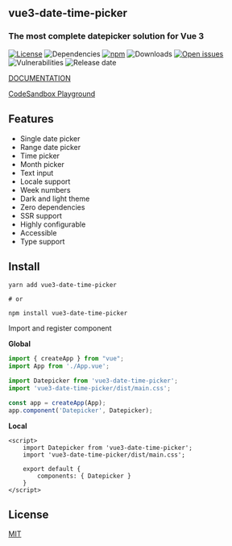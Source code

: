 ## vue3-date-time-picker


### The most complete datepicker solution for Vue 3

[![License](https://img.shields.io/github/license/vuepic/vue3-date-time-picker)](https://github.com/Vuepic/vue3-date-time-picker/blob/master/LICENSE) ![Dependencies](https://img.shields.io/badge/dependencies-none-brightgreen.svg?style=flat) [![npm](https://img.shields.io/npm/v/vue3-date-time-picker.svg)](https://www.npmjs.com/package/vue3-date-time-picker) ![Downloads](https://img.shields.io/npm/dm/vue3-date-time-picker) [![Open issues](https://img.shields.io/github/issues-raw/vuepic/vue3-date-time-picker)](https://github.com/Vuepic/vue3-date-time-picker/issues) ![Vulnerabilities](https://img.shields.io/snyk/vulnerabilities/github/vuepic/vue3-date-time-picker) ![Release date](https://img.shields.io/github/release-date/vuepic/vue3-date-time-picker)


[DOCUMENTATION](https://vue3datepicker.com/)


[CodeSandbox Playground](https://codesandbox.io/s/vue3-date-time-picker-demo-5scsr?file=/src/components/Demo.vue)

## Features

- Single date picker
- Range date picker
- Time picker
- Month picker
- Text input
- Locale support
- Week numbers
- Dark and light theme
- Zero dependencies
- SSR support
- Highly configurable
- Accessible
- Type support

## Install

```shell
yarn add vue3-date-time-picker

# or

npm install vue3-date-time-picker
```

Import and register component

**Global**

```js
import { createApp } from "vue";
import App from './App.vue';

import Datepicker from 'vue3-date-time-picker';
import 'vue3-date-time-picker/dist/main.css';

const app = createApp(App);
app.component('Datepicker', Datepicker);
```

**Local**

```vue
<script>
    import Datepicker from 'vue3-date-time-picker';
    import 'vue3-date-time-picker/dist/main.css';
    
    export default {
        components: { Datepicker }
    }
</script>
```

## License

[MIT](https://github.com/Vuepic/vue3-date-time-picker/blob/master/LICENSE)
